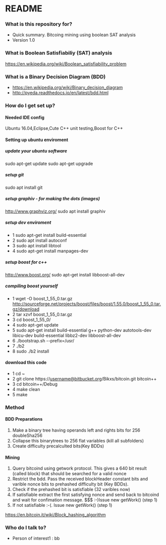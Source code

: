 # README #

### What is this repository for? ###

* Quick summary. 
   Bitcoing mining using boolean SAT analysis
* Version 1.0

### What is Boolean Satisfiabiliy (SAT) analysis

https://en.wikipedia.org/wiki/Boolean_satisfiability_problem

### What is a Binary Decision Diagram (BDD)

* https://en.wikipedia.org/wiki/Binary_decision_diagram
* http://pyeda.readthedocs.io/en/latest/bdd.html


### How do I get set up? ###

#### Needed IDE config
Ubuntu 16.04,Eclipse,Cute C++ unit testing,Boost for C++

#### Setting up ubuntu enviroment
##### update your ubuntu software

sudo apt-get update
sudo apt-get upgrade

##### setup git
sudo apt install git

##### setup graphiv - for making the dots (images)
http://www.graphviz.org/
sudo apt install graphiv

##### setup dev enviroment
* 1 sudo apt-get install build-essential
* 2 sudo apt install autoconf
* 3 sudo apt install libtool
* 4 sudo apt-get install manpages-dev

##### setup boost for c++
http://www.boost.org/
sudo apt-get install libboost-all-dev

##### compiling boost yourself
* 1 wget -O boost_1_55_0.tar.gz http://sourceforge.net/projects/boost/files/boost/1.55.0/boost_1_55_0.tar.gz/download
* 2 tar xzvf boost_1_55_0.tar.gz
* 3 cd boost_1_55_0/
* 4 sudo apt-get update
* 5 sudo apt-get install build-essential g++ python-dev autotools-dev libicu-dev build-essential libbz2-dev libboost-all-dev
* 6 ./bootstrap.sh --prefix=/usr/
* 7 ./b2
* 8 sudo ./b2 install 


#### download this code
* 1 cd ~
* 2 git clone https://username@bitbucket.org/Bikxs/bitcoin.git bitcoin++
* 3 cd bitcoin++/Debug
* 4 make clean
* 5 make

### Method
#### BDD Preparations
1. Make a binary tree having operands left and rights bits for 256 doubleSha256
2. Collapse this binarytrees to 256 flat variables (kill all subfolders)
3. Create difficulty precalculted bits(Key BDDs) 

#### Mining
1. Query bitcoind using getwork protocol. This gives a 640 bit result (called block) that should be searched for a valid nonce
2. Restrict the bdd. Pass the received blockHeader constant bits and varible nonce bits  to prehashed difficulty bit (Key BDDs).
3. Check if the prehashed bit is satisfiable (32 varibles now)
4. If satisfiable extract the first satisfying nonce and send back to bitcoind and wait for confimation message. $$$ :-)Issue new getWork() (step 1)
5. If not satisfiable :-(. Issue new getWork() (step 1)

https://en.bitcoin.it/wiki/Block_hashing_algorithm


### Who do I talk to? ###
* Person of interest1 : bb